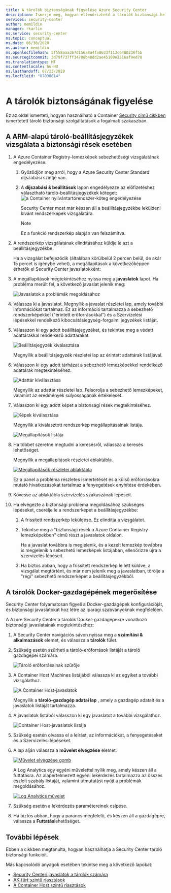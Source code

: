 ```yaml
---
title: A tárolók biztonságának figyelése Azure Security Center
description: Ismerje meg, hogyan ellenőrizhető a tárolók biztonsági helyzete Azure Security Center
services: security-center
author: memildin
manager: rkarlin
ms.service: security-center
ms.topic: conceptual
ms.date: 06/30/2020
ms.author: memildin
ms.openlocfilehash: 5f558aaa367d156a8a4fa8633f113c6480236f5b
ms.sourcegitcommit: 3d79f737ff34708b48dd2ae45100e2516af9ed78
ms.translationtype: MT
ms.contentlocale: hu-HU
ms.lasthandoff: 07/23/2020
ms.locfileid: "87038614"
---
```

# <a name="monitor-the-security-of-your-containers"></a>A tárolók biztonságának figyelése

Ez az oldal ismerteti, hogyan használható a Container [Security című cikkben](container-security.md) ismertetett tároló biztonsági szolgáltatások a fogalmak szakaszban.


## <a name="scanning-your-arm-based-container-registries-for-vulnerabilities"></a>A ARM-alapú tároló-beállításjegyzékek vizsgálata a biztonsági rések esetében 

1. A Azure Container Registry-lemezképek sebezhetőségi vizsgálatának engedélyezése:

    1. Győződjön meg arról, hogy a Azure Security Center Standard díjszabási szintje van.

    1. A **díjszabási & beállítások** lapon engedélyezze az előfizetéshez választható tároló-beállításjegyzékek köteget: ![ a Container nyilvántartórendszer-köteg engedélyezése](media/monitor-container-security/enabling-container-registries-bundle.png)

        Security Center most már készen áll a beállításjegyzékbe leküldeni kívánt rendszerképek vizsgálatára. 

        >[!NOTE]
        >Ez a funkció rendszerkép alapján van felszámítva.


1. A rendszerkép vizsgálatának elindításához küldje le azt a beállításjegyzékbe. 

    Ha a vizsgálat befejeződik (általában körülbelül 2 percen belül, de akár 15 percet is igénybe vehet), a megállapítások a következőképpen érhetők el Security Center javaslatokként:

1. A megállapítások megtekintéséhez nyissa meg a **javaslatok** lapot. Ha probléma merült fel, a következő javaslat jelenik meg:

    ![Javaslatok a problémák megoldásához ](media/monitor-container-security/acr-finding.png)

1. Válassza ki a javaslatot. 
    Megnyílik a javaslat részletei lap, amely további információkat tartalmaz. Ez az információ tartalmazza a sebezhető rendszerképekkel ("érintett erőforrásokkal") és a Szervizelési lépésekkel rendelkező kibocsátásiegység-forgalmi jegyzékek listáját. 

1. Válasszon ki egy adott beállításjegyzéket, és tekintse meg a védett adattárakkal rendelkező adattárakat.

    ![Beállításjegyzék kiválasztása](media/monitor-container-security/acr-finding-select-registry.png)

    Megnyílik a beállításjegyzék részletei lap az érintett adattárak listájával.

1. Válasszon ki egy adott tárházat a sebezhető lemezképekkel rendelkező adattárak megtekintéséhez.

    ![Adattár kiválasztása](media/monitor-container-security/acr-finding-select-repository.png)

    Megnyílik az adattár részletei lap. Felsorolja a sebezhető lemezképeket, valamint az eredmények súlyosságának értékelését.

1. Válasszon ki egy adott képet a biztonsági rések megtekintéséhez.

    ![Képek kiválasztása](media/monitor-container-security/acr-finding-select-image.png)

    Megnyílik a kiválasztott rendszerkép megállapításainak listája.

    ![Megállapítások listája](media/monitor-container-security/acr-findings.png)

1. Ha többet szeretne megtudni a keresésről, válassza a keresés lehetőséget. 

    Megnyílik a megállapítások részletei ablaktábla.

    [![Megállapítások részletei ablaktábla](media/monitor-container-security/acr-finding-details-pane.png)](media/monitor-container-security/acr-finding-details-pane.png#lightbox)

    Ez a panel a probléma részletes ismertetését és a külső erőforrásokra mutató hivatkozásokat tartalmaz a fenyegetések enyhítése érdekében.

1. Kövesse az ablaktábla szervizelés szakaszának lépéseit.

1. Ha elvégezte a biztonsági probléma megoldásához szükséges lépéseket, cserélje le a rendszerképet a beállításjegyzékbe:

    1. A frissített rendszerkép leküldése. Ez elindítja a vizsgálatot. 
    
    1. Tekintse meg a "biztonsági rések a Azure Container Registry lemezképekben" című részt a javaslatok oldalon. 
    
        Ha a javaslat továbbra is megjelenik, és a kezelt lemezkép továbbra is megjelenik a sebezhető lemezképek listájában, ellenőrizze újra a szervizelés lépéseit.

    1. Ha biztos abban, hogy a frissített rendszerkép le lett küldve, a vizsgálat megtörtént, és már nem jelenik meg a javaslatban, törölje a "régi" sebezhető rendszerképet a beállításjegyzékből.


## <a name="hardening-your-containers-docker-hosts"></a>A tárolók Docker-gazdagépének megerősítése

Security Center folyamatosan figyeli a Docker-gazdagépek konfigurációját, és biztonsági javaslatokat hoz létre az iparági szabványoknak megfelelően.

A Azure Security Center a tárolók Docker-gazdagépekre vonatkozó biztonsági javaslatainak megtekintéséhez:

1. A Security Center navigációs sávon nyissa meg a **számítási & alkalmazások** elemet, és válassza a **tárolók** fület.

1. Szükség esetén szűrheti a tároló-erőforrások listáját a tároló gazdagépei számára.

    ![Tároló erőforrásainak szűrője](media/monitor-container-security/container-resources-filter.png)

1. A Container Host Machines listájából válassza ki az egyiket a további vizsgálathoz.

    ![A Container Host-javaslatok](media/monitor-container-security/container-resources-filtered-to-hosts.png)

    Megnyílik a **tároló-gazdagép adatai lap** , amely a gazdagép adatait és a javaslatok listáját tartalmazza.

1. A javaslatok listából válasszon ki egy javaslatot a további vizsgálathoz.

    ![Container Host-javaslatok listája](media/monitor-container-security/container-host-rec.png)

1. Szükség esetén olvassa el a leírást, az információkat, a fenyegetéseket és a Szervizelési lépéseket. 

1. A lap alján válassza a **művelet elvégzése** elemet.

    [![Művelet elvégzése gomb](media/monitor-container-security/host-security-take-action-button.png)](media/monitor-container-security/host-security-take-action.png#lightbox)

    A Log Analytics egy egyéni művelettel nyílik meg, amely készen áll a futtatásra. Az alapértelmezett egyéni lekérdezés tartalmazza az összes észlelt szabály listáját, valamint útmutatást nyújt a problémák megoldásához.

    [![Log Analytics művelet](media/monitor-container-security/log-analytics-for-action-small.png)](media/monitor-container-security/log-analytics-for-action.png#lightbox)

1. Szükség esetén a lekérdezés paramétereinek csípése.

1. Ha biztos abban, hogy a parancs megfelelő, és készen áll a gazdagépre, válassza a **Futtatás**lehetőséget.



## <a name="next-steps"></a>További lépések

Ebben a cikkben megtanulta, hogyan használhatja a Security Center tároló biztonsági funkcióit. 

Más kapcsolódó anyagok esetében tekintse meg a következő lapokat: 

- [Security Centeri javaslatok a tárolók számára](recommendations-reference.md#recs-containers)
- [AK-fürt szintű riasztások](alerts-reference.md#alerts-akscluster)
- [A Container Host szintű riasztások](alerts-reference.md#alerts-containerhost)
